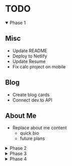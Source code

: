 # TODO

<details open>

  <summary>Phase 1</summary>

## Misc

- Update README
- Deploy to Netlify
- Update Resume
- Fix calc project on mobile

## Blog

- Create blog cards
- Connect dev.to API

## About Me

- Replace about me content
  - quick bio
  - future plans

</details>

<details>

  <summary>Phase 2</summary>

## Nav

- add a light mode toggle

## Projects

- Add more details about each project
  - add text on hover similar to [this](https://mattfarley.ca/)
    - link for source and link for app
  - add accordion on mobile

</details>

<details>

  <summary>Phase 3</summary>

- Migrate to React
- Add testing

</details>

<details>

  <summary>Phase 4</summary>

- Add Gatsby

 </details>
